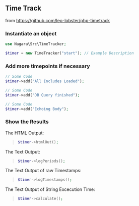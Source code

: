 ## Time Track

from https://github.com/leo-lobster/php-timetrack

### Instantiate an object

```php
use Nagara\Src\TimeTracker;

$timer = new TimeTracker("start"); // Example Description
```

### Add more timepoints if necessary

```php
// Some Code
$timer->add("All Includes Loaded");

// Some Code
$timer->add("DB Query finished");

// Some Code
$timer->add("Echoing Body");
```

### Show the Results

The HTML Output:

> ```php
> $timer->htmlOut();
> ```

The Text Output:

> ```php
> $timer->logPeriods();
> ```

The Text Output of raw Timestamps:

> ```php
> $timer->logTimestamps();
> ```

The Text Output of String Excecution Time:

> ```php
> $timer->calculate();
> ```

